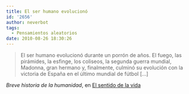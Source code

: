 ```yaml
---
title: El ser humano evolucionó
id: '2656'
author: neverbot
tags:
  - Pensamientos aleatorios
date: 2010-08-26 18:30:26
---
```


> El ser humano evolucionó durante un porrón de años. El fuego, las pirámides, la esfinge, los coliseos, la segunda guerra mundial, Madonna, gran hermano y, finalmente, culminó su evolución con la victoria de España en el último mundial de fútbol \[...\]

_Breve historia de la humanidad_, en [El sentido de la vida](http://www.elsentidodelavida.net/breve-historia-de-la-humanidad)